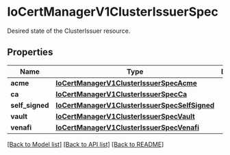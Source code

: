 # IoCertManagerV1ClusterIssuerSpec

Desired state of the ClusterIssuer resource.
## Properties
Name | Type | Description | Notes
------------ | ------------- | ------------- | -------------
**acme** | [**IoCertManagerV1ClusterIssuerSpecAcme**](IoCertManagerV1ClusterIssuerSpecAcme.md) |  | [optional] 
**ca** | [**IoCertManagerV1ClusterIssuerSpecCa**](IoCertManagerV1ClusterIssuerSpecCa.md) |  | [optional] 
**self_signed** | [**IoCertManagerV1ClusterIssuerSpecSelfSigned**](IoCertManagerV1ClusterIssuerSpecSelfSigned.md) |  | [optional] 
**vault** | [**IoCertManagerV1ClusterIssuerSpecVault**](IoCertManagerV1ClusterIssuerSpecVault.md) |  | [optional] 
**venafi** | [**IoCertManagerV1ClusterIssuerSpecVenafi**](IoCertManagerV1ClusterIssuerSpecVenafi.md) |  | [optional] 

[[Back to Model list]](../README.md#documentation-for-models) [[Back to API list]](../README.md#documentation-for-api-endpoints) [[Back to README]](../README.md)


